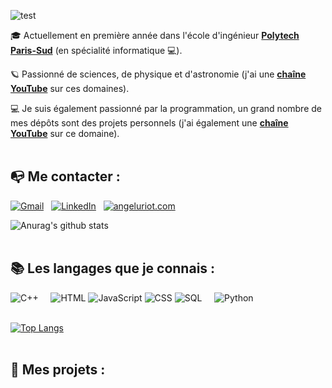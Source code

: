 ![test](https://i.imgur.com/ISMhfxa.gif)

🎓 Actuellement en première année dans l'école d'ingénieur [**Polytech Paris-Sud**](https://www.polytech.universite-paris-saclay.fr/ecole/presentation-ecole) (en spécialité informatique 💻).

🪐 Passionné de sciences, de physique et d'astronomie (j'ai une [**chaîne YouTube**](https://www.youtube.com/c/DIMENSI0N) sur ces domaines).

💻 Je suis également passionné par la programmation, un grand nombre de mes dépôts sont des projets personnels (j'ai également une [**chaîne YouTube**](https://www.youtube.com/channel/UC5RpJCwtjS7hzr7honc0o-Q) sur ce domaine).
<br><br>

## 📭 Me contacter :

[![Gmail](https://img.shields.io/badge/-GMAIL-D14836?style=for-the-badge&logo=gmail&logoColor=white)](mailto:angel.uriot@gmail.com)
&nbsp; [![LinkedIn](https://img.shields.io/badge/-LINKEDIN-0077B5?style=for-the-badge&logo=linkedin&logoColor=white)](https://www.linkedin.com/in/angel-uriot/)
&nbsp; [![angeluriot.com](https://img.shields.io/badge/-ANGELURIOT.COM-000000?style=for-the-badge&logo=react&logoColor=white)](https://www.angeluriot.com/)
<br>

![Anurag's github stats](https://github-readme-stats.vercel.app/api?username=angeluriot&hide=issues&show_icons=true)
<br><br>

## 📚 Les langages que je connais :

![C++](https://img.shields.io/badge/-C++-2C41CB?style=for-the-badge&logo=C%2B%2B&logoColor=white)
&nbsp; &nbsp; ![HTML](https://img.shields.io/badge/-HTML-E15622?style=for-the-badge&logo=HTML5&logoColor=white)
![JavaScript](https://img.shields.io/badge/-JavaScript-E7BA15?style=for-the-badge&logo=JavaScript&logoColor=white)
![CSS](https://img.shields.io/badge/-CSS-1B7FDE?style=for-the-badge&logo=CSS3&logoColor=white)
![SQL](https://img.shields.io/badge/-SQL-1DDEC1?style=for-the-badge&logo=MySQL&logoColor=white)
&nbsp; &nbsp; ![Python](https://img.shields.io/badge/-Python-E426D6?style=for-the-badge&logo=Python&logoColor=white)
<br><br>

[![Top Langs](https://github-readme-stats.vercel.app/api/top-langs/?username=angeluriot)](https://github.com/anuraghazra/github-readme-stats)
<br><br>

## 📂 Mes projets :
